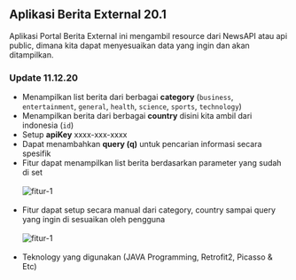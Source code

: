 ## Aplikasi Berita External 20.1
Aplikasi Portal Berita External ini mengambil resource dari NewsAPI atau api public, dimana kita dapat menyesuaikan data yang ingin dan akan ditampilkan. 

### Update 11.12.20
* Menampilkan list berita dari berbagai <b>category</b> (`business`, `entertainment`, `general`, `health`, `science`, `sports`, `technology`)
* Menampilkan berita dari berbagai <b>country</b> disini kita ambil dari indonesia (`id`)
* Setup <b>apiKey</b> xxxx-xxx-xxxx
* Dapat menambahkan <b>query (q)</b> untuk pencarian informasi secara spesifik
* Fitur dapat menampilkan list berita berdasarkan parameter yang sudah di set
<br><br>
![fitur-1](https://github.com/chainshelter/androidev/blob/master/portalberita-ext/fitur/11.12.20/Peek%202020-12-11%2011-06.gif)<br><br>
* Fitur dapat setup secara manual dari category, country sampai query yang ingin di sesuaikan oleh pengguna
<br><br>
![fitur-1](https://github.com/chainshelter/androidev/blob/master/portalberita-ext/fitur/11.12.20/Peek%202020-12-11%2011-08.gif)<br><br>
* Teknology yang digunakan (JAVA Programming, Retrofit2, Picasso & Etc)

